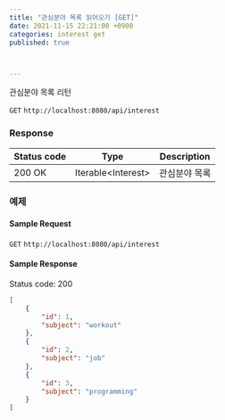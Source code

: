 ```yaml
---
title: "관심분야 목록 읽어오기 [GET]"
date: 2021-11-15 22:21:00 +0900
categories: interest get
published: true



---
```


관심분야 목록 리턴

`GET` `http://localhost:8080/api/interest`

### Response

| Status code | Type                | Description   |
| ----------- | ------------------- | ------------- |
| 200 OK      | Iterable\<Interest> | 관심분야 목록 |



### 예제

#### Sample Request

`GET` `http://localhost:8080/api/interest`

#### Sample Response

Status code: 200

```json
[
    {
        "id": 1,
        "subject": "workout"
    },
    {
        "id": 2,
        "subject": "job"
    },
    {
        "id": 3,
        "subject": "programming"
    }
]
```

